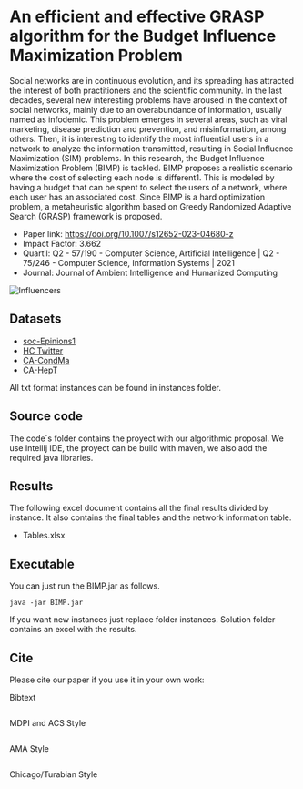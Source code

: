 # An efficient and effective GRASP algorithm for the Budget Influence Maximization Problem

Social networks are in continuous evolution, and its spreading has attracted the interest of both practitioners and the scientific community. In the last decades, several new interesting problems have aroused in the context of social networks, mainly due to an overabundance of information, usually named as infodemic. This problem emerges in several areas, such as viral marketing, disease prediction and prevention, and misinformation, among others. Then, it is interesting to identify the most influential users in a network to analyze the information transmitted, resulting in Social Influence Maximization (SIM) problems. In this research, the Budget Influence Maximization Problem (BIMP) is tackled. BIMP proposes a realistic scenario where the cost of selecting each node is different1. This is modeled by having a budget that can be spent to select the users of a network, where each user has an associated cost. Since BIMP is a hard optimization problem, a metaheuristic algorithm based on Greedy Randomized Adaptive Search (GRASP) framework is proposed. 

* Paper link: <https://doi.org/10.1007/s12652-023-04680-z>
* Impact Factor: 3.662
* Quartil: Q2 - 57/190 - Computer Science, Artificial Intelligence | Q2 - 75/246 - Computer Science, Information Systems | 2021  <br>
* Journal: Journal of Ambient Intelligence and Humanized Computing

![Influencers](./img/influencers.jpg)

## Datasets

* [soc-Epinions1](#)
* [HC Twitter](#)
* [CA-CondMa](#)
* [CA-HepT](#)


All txt format instances can be found in instances folder.

## Source code

The code´s folder contains the proyect with our algorithmic proposal. We use IntellIj IDE, the proyect can be build with maven, we also add the required java libraries.


## Results

The following excel document contains all the final results divided by instance. It also contains the final tables and the network information table.

* Tables.xlsx


## Executable

You can just run the BIMP.jar as follows.

```
java -jar BIMP.jar
```

If you want new instances just replace folder instances.
Solution folder contains an excel with the results.

## Cite

Please cite our paper if you use it in your own work:

Bibtext
```
```

MDPI and ACS Style
```
```

AMA Style
```
```

Chicago/Turabian Style
```
```
